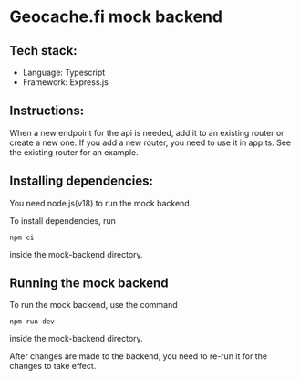 # Geocache.fi mock backend

## Tech stack:

-   Language: Typescript
-   Framework: Express.js

## Instructions:

When a new endpoint for the api is needed, add it to an existing router or create a new one. If you add a new router, you need to use it in app.ts. See the existing router for an example.

## Installing dependencies:

You need node.js(v18) to run the mock backend.

To install dependencies, run

```
npm ci
```
inside the mock-backend directory.

## Running the mock backend

To run the mock backend, use the command

```
npm run dev
```

inside the mock-backend directory.

After changes are made to the backend, you need to re-run it for the changes to take effect.